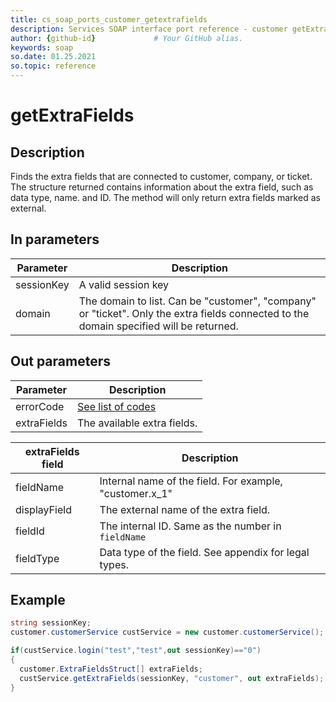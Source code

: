 ```yaml
---
title: cs_soap_ports_customer_getextrafields
description: Services SOAP interface port reference - customer getExtraFields
author: {github-id}             # Your GitHub alias.
keywords: soap
so.date: 01.25.2021
so.topic: reference
---
```


# getExtraFields

## Description

Finds the extra fields that are connected to customer, company, or ticket. The structure returned contains information about the extra field, such as data type, name. and ID. The method will only return extra fields marked as external.

## In parameters

| Parameter | Description |
|---|---|
| sessionKey | A valid session key |
| domain | The domain to list. Can be "customer", "company" or "ticket". Only the extra fields connected to the domain specified will be returned. |

## Out parameters

| Parameter | Description |
|---|---|
| errorCode | [See list of codes][1] |
| extraFields | The available extra fields. |

| extraFields field | Description |
|---|---|
| fieldName | Internal name of the field. For example, "customer.x\_1" |
| displayField | The external name of the extra field. |
| fieldId | The internal ID. Same as the number in `fieldName` |
| fieldType | Data type of the field. See appendix for legal types. |

## Example

```csharp
string sessionKey;
customer.customerService custService = new customer.customerService();

if(custService.login("test","test",out sessionKey)=="0")
{
  customer.ExtraFieldsStruct[] extraFields;
  custService.getExtraFields(sessionKey, "customer", out extraFields);
}
```

<!-- Referenced links -->
[1]: ../error-codes.md

<!-- Referenced links -->
[1]: ../error-codes.md
